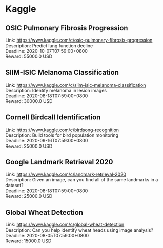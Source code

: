 # Kaggle



## OSIC Pulmonary Fibrosis Progression

Link: https://www.kaggle.com/c/osic-pulmonary-fibrosis-progression  
Description: Predict lung function decline  
Deadline: 2020-10-07T07:59:00+0800  
Reward: 55000.0 USD  


## SIIM-ISIC Melanoma Classification

Link: https://www.kaggle.com/c/siim-isic-melanoma-classification  
Description: Identify melanoma in lesion images  
Deadline: 2020-08-18T07:59:00+0800  
Reward: 30000.0 USD  


## Cornell Birdcall Identification

Link: https://www.kaggle.com/c/birdsong-recognition  
Description: Build tools for bird population monitoring  
Deadline: 2020-09-16T07:59:00+0800  
Reward: 25000.0 USD  


## Google Landmark Retrieval 2020

Link: https://www.kaggle.com/c/landmark-retrieval-2020  
Description: Given an image, can you find all of the same landmarks in a dataset?  
Deadline: 2020-08-18T07:59:00+0800  
Reward: 25000.0 USD  


## Global Wheat Detection 

Link: https://www.kaggle.com/c/global-wheat-detection  
Description: Can you help identify wheat heads using image analysis?  
Deadline: 2020-08-05T07:59:00+0800  
Reward: 15000.0 USD  

